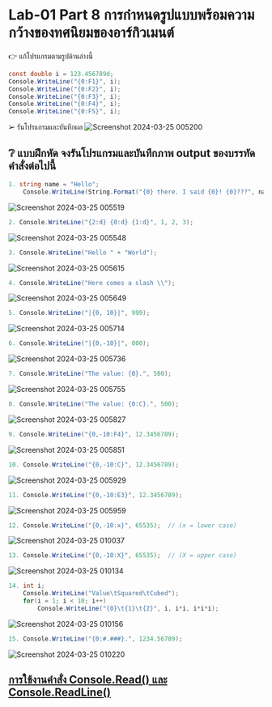 # Lab-01  Part 8  การกำหนดรูปแบบพร้อมความกว้างของทศนิยมของอาร์กิวเมนต์

👉 แก้โปรแกรมตามรูปด้านล่างนี้
```csharp
const double i = 123.456789d;
Console.WriteLine("{0:F1}", i);
Console.WriteLine("{0:F2}", i);
Console.WriteLine("{0:F3}", i);
Console.WriteLine("{0:F4}", i);
Console.WriteLine("{0:F5}", i);
```
➢ รันโปรแกรมและบันทึกผล
![Screenshot 2024-03-25 005200](https://github.com/omelaweng/03376836-OOP-2566-Lab-01/assets/144561325/9fdaf1a3-79f0-411e-a372-b4fdcfec06cb)


## ❔ แบบฝึกหัด จงรันโปรแกรมและบันทึกภาพ output ของบรรทัดคำสั่งต่อไปนี้

``` csharp
1. string name = "Hello";
    Console.WriteLine(String.Format("{0} there. I said {0}! {0}???", name));
```
![Screenshot 2024-03-25 005519](https://github.com/omelaweng/03376836-OOP-2566-Lab-01/assets/144561325/ad78231a-c2c7-4860-8f04-ed57e31f39ea)

``` csharp
2. Console.WriteLine("{2:d} {0:d} {1:d}", 1, 2, 3);
```
![Screenshot 2024-03-25 005548](https://github.com/omelaweng/03376836-OOP-2566-Lab-01/assets/144561325/1c285ab6-d9d1-43bc-ac47-7fc608b09e32)

``` csharp
3. Console.WriteLine("Hello " + "World");
```
![Screenshot 2024-03-25 005615](https://github.com/omelaweng/03376836-OOP-2566-Lab-01/assets/144561325/b54ca91d-8aee-4909-9c99-e2977d3cdf8f)

``` csharp
4. Console.WriteLine("Here comes a slash \\");
```
![Screenshot 2024-03-25 005649](https://github.com/omelaweng/03376836-OOP-2566-Lab-01/assets/144561325/12b697c9-9fa3-4acd-a658-71c171ccc3a5)

``` csharp
5. Console.WriteLine("|{0, 10}|", 999);
```
![Screenshot 2024-03-25 005714](https://github.com/omelaweng/03376836-OOP-2566-Lab-01/assets/144561325/289a8a97-c9cb-42d9-b888-951c07076bc4)

``` csharp
6. Console.WriteLine("|{0,-10}|", 000);
```
![Screenshot 2024-03-25 005736](https://github.com/omelaweng/03376836-OOP-2566-Lab-01/assets/144561325/c0ad2166-a7ed-468c-8036-b563a5914f39)

``` csharp
7. Console.WriteLine("The value: {0}.", 500);
```
![Screenshot 2024-03-25 005755](https://github.com/omelaweng/03376836-OOP-2566-Lab-01/assets/144561325/a4e24ede-8356-4490-825b-6d325f33ce53)

``` csharp
8. Console.WriteLine("The value: {0:C}.", 500);
```
![Screenshot 2024-03-25 005827](https://github.com/omelaweng/03376836-OOP-2566-Lab-01/assets/144561325/c3c419a5-85cd-4fbc-8ff1-688dae045249)

``` csharp
9. Console.WriteLine("{0,-10:F4}", 12.3456789);
```
![Screenshot 2024-03-25 005851](https://github.com/omelaweng/03376836-OOP-2566-Lab-01/assets/144561325/afec04a8-1366-445e-a1f5-8ea2377dcaf4)

``` csharp
10. Console.WriteLine("{0,-10:C}", 12.3456789);
```
![Screenshot 2024-03-25 005929](https://github.com/omelaweng/03376836-OOP-2566-Lab-01/assets/144561325/a2521c31-9976-4137-9d58-dbfeb5458721)

``` csharp
11. Console.WriteLine("{0,-10:E3}", 12.3456789);
```
![Screenshot 2024-03-25 005959](https://github.com/omelaweng/03376836-OOP-2566-Lab-01/assets/144561325/06033d63-512b-4a1e-9360-1454e843e40c)

``` csharp
12. Console.WriteLine("{0,-10:x}", 65535);  // (x = lower case)
```
![Screenshot 2024-03-25 010037](https://github.com/omelaweng/03376836-OOP-2566-Lab-01/assets/144561325/d3b2adf0-14c4-42b0-aa20-efa571399236)

``` csharp
13. Console.WriteLine("{0,-10:X}", 65535);  // (X = upper case)
```
![Screenshot 2024-03-25 010134](https://github.com/omelaweng/03376836-OOP-2566-Lab-01/assets/144561325/7ad28a0d-35c1-47bc-b080-02bef124856b)

``` csharp
14. int i;
    Console.WriteLine("Value\tSquared\tCubed");
    for(i = 1; i < 10; i++)
        Console.WriteLine("{0}\t{1}\t{2}", i, i*i, i*i*i);
```
![Screenshot 2024-03-25 010156](https://github.com/omelaweng/03376836-OOP-2566-Lab-01/assets/144561325/4eb1e732-26d5-441c-8d4f-08e80d5d3f4c)

``` csharp
15. Console.WriteLine("{0:#.###}.", 1234.56789);
```
![Screenshot 2024-03-25 010220](https://github.com/omelaweng/03376836-OOP-2566-Lab-01/assets/144561325/883eede8-017a-4d1f-a8a8-9db319ac93cb)


## [การใช้งานคำสั่ง Console.Read() และ Console.ReadLine()](./Lab-01-part-9-12.md)
